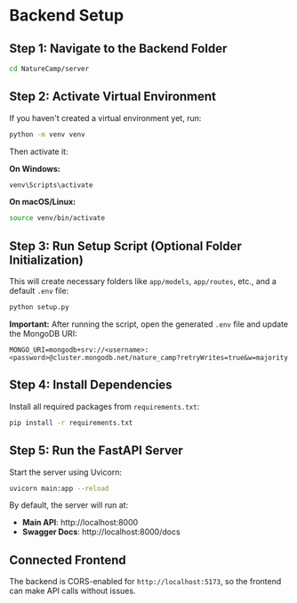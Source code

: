 # Backend Setup

## Step 1: Navigate to the Backend Folder

```bash
cd NatureCamp/server
```

## Step 2: Activate Virtual Environment

If you haven't created a virtual environment yet, run:

```bash
python -m venv venv
```

Then activate it:

**On Windows:**
```bash
venv\Scripts\activate
```

**On macOS/Linux:**
```bash
source venv/bin/activate
```

## Step 3: Run Setup Script (Optional Folder Initialization)

This will create necessary folders like `app/models`, `app/routes`, etc., and a default `.env` file:

```bash
python setup.py
```

**Important:** After running the script, open the generated `.env` file and update the MongoDB URI:

```env
MONGO_URI=mongodb+srv://<username>:<password>@cluster.mongodb.net/nature_camp?retryWrites=true&w=majority
```

## Step 4: Install Dependencies

Install all required packages from `requirements.txt`:

```bash
pip install -r requirements.txt
```

## Step 5: Run the FastAPI Server

Start the server using Uvicorn:

```bash
uvicorn main:app --reload
```

By default, the server will run at:
- **Main API**: http://localhost:8000
- **Swagger Docs**: http://localhost:8000/docs

## Connected Frontend

The backend is CORS-enabled for `http://localhost:5173`, so the frontend can make API calls without issues.